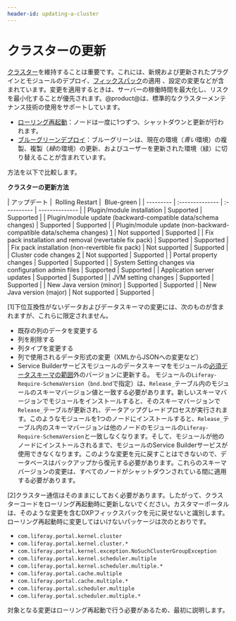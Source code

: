 ```yaml
---
header-id: updating-a-cluster
---
```


# クラスターの更新

[クラスター](/discover/deployment/-/knowledge_base/7-1/liferay-clustering)を維持することは重要です。これには、新規および更新されたプラグインとモジュールのデプロイ、[フィックスパック](/discover/deployment/-/knowledge_base/7-1/maintaining-liferay)の適用 、設定の変更などが含まれています。変更を適用するときは、サーバーの稼働時間を最大化し、リスクを最小化することが優先されます。@product@は、標準的なクラスターメンテナンス技術の使用をサポートしています。

- [ローリング再起動](/discover/deployment/-/knowledge_base/7-1/using-rolling-restarts)：ノードは一度に1つずつ、シャットダウンと更新が行われます。
- [ブルーグリーンデプロイ](/discover/deployment/-/knowledge_base/7-1/other-cluster-update-techniques)：ブルーグリーンは、現在の環境（*青い*環境）の複製、複製（*緑*の環境）の更新、およびユーザーを更新された環境（緑）に切り替えることが含まれています。

方法を以下で比較します。

**クラスターの更新方法**

| アップデート | &nbsp;Rolling Restart | &nbsp;Blue-green |
 |
	--------- | :-------------- | :---------- | -------------- |
| Plugin/module installation | Supported | Supported |
| Plugin/module update (backward-compatible data/schema changes) | Supported | Supported |
| Plugin/module update (non-backward-compatible data/schema changes) [1](#one) | Not supported | Supported |
| Fix pack installation and removal (revertable fix pack) | Supported | Supported |
| Fix pack installation (non-revertible fix pack) | Not supported | Supported |
| Cluster code changes [2](#two) | Not supported | Supported |
| Portal property changes | Supported | Supported |
| System Setting changes via configuration admin files | Supported | Supported |
| Application server updates | Supported | Supported |
| JVM setting changes | Supported | Supported |
| New Java version (minor) | Supported | Supported |
| New Java version (major) | Not supported | Supported |

[<a name="one">1</a>]下位互換性がないデータおよびデータスキーマの変更には、次のものが含まれますが、これらに限定されません。

- 既存の列のデータを変更する
- 列を削除する
- 列タイプを変更する
- 列で使用されるデータ形式の変更（XMLからJSONへの変更など）
- Service Builderサービスモジュールのデータスキーマをモジュールの[必須データスキーマの範囲](/develop/tutorials/-/knowledge_base/7-1/creating-an-upgrade-process-for-your-app#specifying-the-schema-version)外のバージョンに更新する。
モジュールの`Liferay-Require-SchemaVersion`（`bnd.bnd`で指定）は、`Release_`テーブル内のモジュールのスキーマバージョン値と一致する必要があります。新しいスキーマバージョンでモジュールをインストールすると、そのスキーマバージョンで`Release_`テーブルが更新され、データアップグレードプロセスが実行されます。このようなモジュールを1つのノードにインストールすると、`Release_`テーブル内のスキーマバージョンは他のノードのモジュールの`Liferay-Require-SchemaVersion`と一致しなくなります。そして、モジュールが他のノードにインストールされるまで、モジュールのService Builderサービスが使用できなくなります。このような変更を元に戻すことはできないので、データベースはバックアップから復元する必要があります。これらのスキーマバージョンの変更は、すべてのノードがシャットダウンされている間に適用する必要があります。

[<a name="two">2</a>]クラスター通信はそのままにしておく必要があります。したがって、クラスターコードをローリング再起動時に更新しないでください。カスタマーポータルは、そのような変更を含むDXPフィックスパックを元に戻せないと識別します。ローリング再起動時に変更してはいけないパッケージは次のとおりです。

- `com.liferay.portal.kernel.cluster`
- `com.liferay.portal.kernel.cluster.*`
- `com.liferay.portal.kernel.exception.NoSuchClusterGroupException`
- `com.liferay.portal.kernel.scheduler.multiple`
- `com.liferay.portal.kernel.scheduler.multiple.*`
- `com.liferay.portal.cache.multiple`
- `com.liferay.portal.cache.multiple.*`
- `com.liferay.portal.scheduler.multiple`
- `com.liferay.portal.scheduler.multiple.*`

対象となる変更はローリング再起動で行う必要があるため、最初に説明します。
